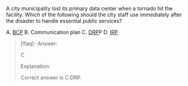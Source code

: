 
A city municipality lost its primary data center when a tornado hit the facility. Which of the following should the city staff use immediately after the disaster to handle essential public services? 

A. [BCP](../../Glossary/BCP.md) 
B. Communication plan 
C. [DRP](../../Glossary/DRP.md)P 
D. [IRP](../../Glossary/IRP.md) 

> [!faq]- Answer: 
> 
> C 
> 
> Explanation: 
> 
> Correct answer is C:DRP.
